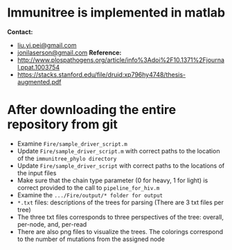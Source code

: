 Immunitree is implemented in matlab
============
**Contact:**
 - liu.yi.pei@gmail.com
 - jonilaserson@gmail.com
**Reference:**
 - http://www.plospathogens.org/article/info%3Adoi%2F10.1371%2Fjournal.ppat.1003754
 - https://stacks.stanford.edu/file/druid:xp796hy4748/thesis-augmented.pdf

After downloading the entire repository from git
==========
 - Examine `Fire/sample_driver_script.m`
 - Update `Fire/sample_driver_script.m` with correct paths to the location of the `immunitree_phylo directory`
 - Update `Fire/sample_driver_script` with correct paths to the locations of the input files
 -  Make sure that the chain type parameter (0 for heavy, 1 for light) is correct provided to the call to `pipeline_for_hiv.m`
 - Examine the `.../Fire/output/* folder for output`
 - `*.txt` files: descriptions of the trees for parsing (There are 3 txt files per tree)
  - The three txt files corresponds to three perspectives of the tree: overall, per-node, and, per-read
  - There are also png files to visualize the trees. The colorings correspond to the number of mutations from the assigned node
